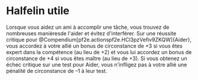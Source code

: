 # Halfelin utile

<p><span id="ctl00_MainContent_DetailedOutput">Lorsque vous aidez un ami à accomplir une tâche, vous trouvez de nombreuses manièresde l'aider et évitez d'interférer. Sur une réussite critique pour @Compendium[pf2e.actionspf2e.HCl3pzVefiv9ZKQW]{Aider}, vous accordez à votre allié un bonus de circonstance de +3 si vous êtes expert dans la compétence (au lieu de +2) et vous lui accordez un bonus de circonstance de +4 si vous êtes maître (au lieu de +3). Si vous obtenez un échec critique sur une test pour Aider, vous n'infligez pas à votre allié une pénalité de circonstance de –1 à leur test.&nbsp;</span></p>